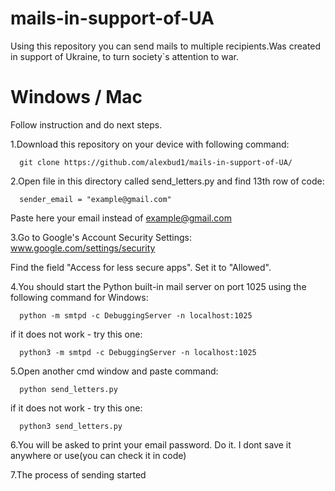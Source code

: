 # mails-in-support-of-UA
Using this repository you can send mails to multiple recipients.Was created in support of Ukraine, to turn society`s attention to war.

# Windows / Mac

Follow instruction and do next steps.

1.Download this repository on your device with following command:

      git clone https://github.com/alexbud1/mails-in-support-of-UA/

2.Open file in this directory called send_letters.py and find 13th row of code:
      
      sender_email = "example@gmail.com"
      
Paste here your email instead of example@gmail.com

3.Go to Google's Account Security Settings: www.google.com/settings/security

Find the field "Access for less secure apps". Set it to "Allowed".

4.You should start the Python built-in mail server on port 1025 using the following command for Windows:

      python -m smtpd -c DebuggingServer -n localhost:1025
      
if it does not work - try this one:

      python3 -m smtpd -c DebuggingServer -n localhost:1025
  
5.Open another cmd window and paste command:

      python send_letters.py

if it does not work - try this one:

      python3 send_letters.py
      
6.You will be asked to print your email password.
Do it.
I dont save it anywhere or use(you can check it in code)

7.The process of sending started
